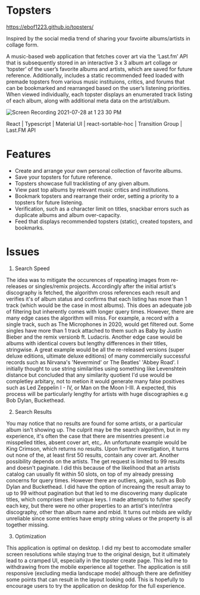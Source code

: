 # Topsters 

https://ebof1223.github.io/topsters/

Inspired by the social media trend of sharing your favoirte albums/artists in collage form. 

A music-based web application that fetches cover art via the ‘Last.fm’ API that is subsequently stored in an interactive 3 x 3 album art collage or ‘topster’ of the user’s favorite albums and artists, which are saved for future reference. Additionally, includes a static recommended feed loaded with premade topsters from various music instituions, critics, and forums that can be bookmarked and rearranged based on the user’s listening priorities. When viewed individually, each topster displays an enumerated track listing of each album, along with additional meta data on the artist/album.


![Screen Recording 2021-07-28 at 1 23 30 PM](https://user-images.githubusercontent.com/66833914/127378471-500b7e22-4e99-4f0f-ac64-909f0bd97c5a.gif)



  React |
  Typescript |
  Material UI |
  react-sortable-hoc |
  Transition Group |
  Last.FM API
  
  # Features
  * Create and arrange your own personal collection of favorite albums.
  * Save your topsters for future reference.
  * Topsters showcase full tracklisting of any given album.
  * View past top albums by relevant music critics and institutions.
  * Bookmark topsters and rearrange their order, setting a priority to a topsters for future listening.
  * Verification, such as a character limit on titles, snackbar errors such as duplicate albums and album over-capacity.
  * Feed that displays recommended topsters (static), created topsters, and bookmarks.
  
  # Issues
  
  1. Search Speed

  The idea was to mitigate the occurences of repeating images from re-releases or singles/remix projects. Accordingly after the initial artist's discography is fetched, the algorithm cross references each result and verifies it's of album status and confirms that each listing has more than 1 track (which would be the case in most albums). This does an adequate job of filtering but inherently comes with longer query times. However, there are many edge cases the algorithm will miss. For example, a record with a single track, such as The Microphones in 2020, would get filtered out. Some singles have more than 1 track attached to them such as Baby by Justin Bieber and the remix versionb ft. Ludacris. Another edge case would be albums with identical covers but lengthy differences in their titles, stringwise. A great example would be all the re-released versions (super deluxe editions, ultimate deluxe editions) of many commercially successful records such as Nirvana's 'Nevermind' or The Beatles' 'Abbey Road'. I initially thought to use string similarities using something like Levenshtein distance but concluded that any similarity quotient I'd use would be completley arbitary, not to metion it would generate many false positives such as Led Zeppelin I - IV, or Man on the Moon I-III. A expected, this process will be particularly lengthy for artists with huge discographies e.g Bob Dylan, Buckethead.
  
 2. Search Results
 
  You may notice that no results are found for some artists, or a particular album isn't showing up. The culprit may be the search algorithm, but in my experience, it's often the case that there are misentries present i.e misspelled titles, absent cover art, etc,. An unfortunate example would be King Crimson, which returns no results. Upon further investigation, it turns out none of the, at least first 50 results, contain any cover art. Another possibility depends on the artists. The get request is limited to 99 results and doesn't paginate. I did this because of the likelihood that an artists catalog can usually fit within 50 slots, on top of my already pressing concerns for query times. However there are outliers, again, such as Bob Dylan and Buckethead. I did have the option of increaing the result array to up to 99 without pagination but that led to me discovering many duplicate titles, which comprises their unique keys. I made attempts to futher specify each key, but there were no other properties to an artist's inter/intra discography, other than album name and mbid. It turns out mbids are wildly unreliable since some entries have empty string values or the property is all together missing.
 

 3. Optimization

  This application is optimal on desktop. I did my best to accomodate smaller screen resolutions while staying true to the original design, but it ultimately lead to a cramped UI, especially in the topster create page. This led me to withdrawing from the mobile experience all together. The application is still responsive (excluding media landscape mode) although there are definitley some points that can result in the layout looking odd.  This is hopefully to encourage users to try the application on desktop for the full experience. 
